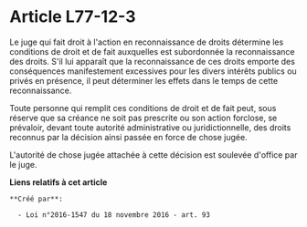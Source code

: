 # Article L77-12-3

Le juge qui fait droit à l'action en reconnaissance de droits détermine les conditions de droit et de fait auxquelles est
subordonnée la reconnaissance des droits. S'il lui apparaît que la reconnaissance de ces droits emporte des conséquences
manifestement excessives pour les divers intérêts publics ou privés en présence, il peut déterminer les effets dans le temps
de cette reconnaissance.

Toute personne qui remplit ces conditions de droit et de fait peut, sous réserve que sa créance ne soit pas prescrite ou son
action forclose, se prévaloir, devant toute autorité administrative ou juridictionnelle, des droits reconnus par la décision
ainsi passée en force de chose jugée.

L'autorité de chose jugée attachée à cette décision est soulevée d'office par le juge.

**Liens relatifs à cet article**

	**Créé par**:

	  - Loi n°2016-1547 du 18 novembre 2016 - art. 93
